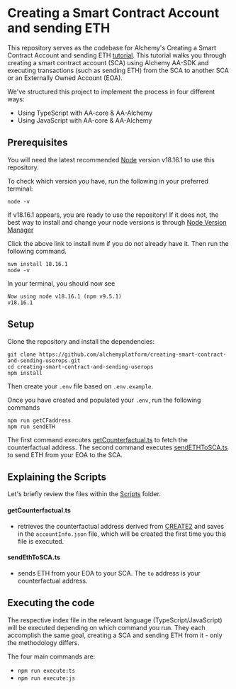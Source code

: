 # Creating a Smart Contract Account and sending ETH

This repository serves as the codebase for Alchemy's Creating a Smart Contract Account and sending ETH [tutorial](https://docs.alchemy.com/docs/creating-a-smart-contract-account-and-sending-userops). This tutorial walks you through creating a smart contract account (SCA) using Alchemy AA-SDK and executing transactions (such as sending ETH) from the SCA to another SCA or an Externally Owned Account (EOA).

We've structured this project to implement the process in four different ways:

- Using TypeScript with AA-core & AA-Alchemy
- Using JavaScript with AA-core & AA-Alchemy

## Prerequisites

You will need the latest recommended [Node](https://nodejs.org/en) version v18.16.1 to use this repository.

To check which version you have, run the following in your preferred terminal:

```
node -v
```

If v18.16.1 appears, you are ready to use the repository! If it does not, the best way to install and change your node versions is through [Node Version Manager](https://github.com/nvm-sh/nvm#intro)

Click the above link to install nvm if you do not already have it. Then run the following command.

```
nvm install 18.16.1
node -v
```

In your terminal, you should now see

```
Now using node v18.16.1 (npm v9.5.1)
v18.16.1
```

## Setup

Clone the repository and install the dependencies:

```
git clone https://github.com/alchemyplatform/creating-smart-contract-and-sending-userops.git
cd creating-smart-contract-and-sending-userops
npm install
```

Then create your `.env` file based on `.env.example`.

Once you have created and populated your `.env`, run the following commands

```
npm run getCFaddress
npm run sendETH
```

The first command executes [getCounterfactual.ts](https://github.com/alchemyplatform/creating-smart-contract-and-sending-userops/blob/main/scripts/getCounterfactual.ts) to fetch the counterfactual address. The second command executes [sendETHToSCA.ts](https://github.com/alchemyplatform/creating-smart-contract-and-sending-userops/blob/main/scripts/sendEthToSCA.ts) to send ETH from your EOA to the SCA.

## Explaining the Scripts

Let's briefly review the files within the [Scripts](https://github.com/alchemyplatform/creating-smart-contract-and-sending-userops/tree/main/scripts) folder.

#### getCounterfactual.ts

- retrieves the counterfactual address derived from [CREATE2](https://eips.ethereum.org/EIPS/eip-1014) and saves in the `accountInfo.json` file, which will be created the first time you this file is executed.

#### sendEthToSCA.ts

- sends ETH from your EOA to your SCA. The `to` address is your counterfactual address.

## Executing the code

The respective index file in the relevant language (TypeScript/JavaScript) will be executed depending on which command you run. They each accomplish the same goal, creating a SCA and sending ETH from it - only the methodology differs.

The four main commands are:

- `npm run execute:ts`
- `npm run execute:js`
